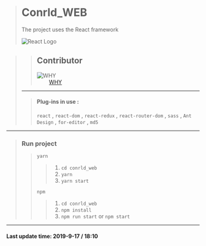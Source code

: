 ># Conrld_WEB
>The project uses the React framework
>
>![React Logo](https://ss3.bdstatic.com/70cFv8Sh_Q1YnxGkpoWK1HF6hhy/it/u=4218752244,1526948581&fm=26&gp=0.jpg)

>>Contributor
>>---
>>![WHY](https://avatars3.githubusercontent.com/u/40160738?s=100)  
>>&nbsp;&nbsp;&nbsp;&nbsp;&nbsp;&nbsp;&nbsp;&nbsp;[WHY](https://github.com/SniperWHY)
>---
>>#### Plug-ins in use :
>>`react` , `react-dom` , `react-redux` , `react-router-dom` , `sass` , `Ant Design` , `for-editor` , `md5`
---
>### Run project  
>>`yarn` 
>>>1. `cd conrld_web`
>>>2. `yarn`
>>>3. `yarn start`
>>
>>`npm`
>>>1. `cd conrld_web`
>>>2. `npm install`
>>>3. `npm run start` or `npm start`
---
#### Last update time: 2019-9-17 / 18:10
